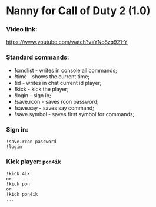 # Nanny for Call of Duty 2 (1.0)
### Video link:
https://www.youtube.com/watch?v=YNo8zq921-Y
### Standard commands:
- !cmdlist - writes in console all commands;
- !time - shows the current time;
- !id - writes in chat current id player;
- !kick - kick the player;
- !login - sign in;
- !save.rcon - saves rcon password;
- !save.say - saves say command;
- !save.symbol - saves first symbol for commands;

### Sign in:
```
!save.rcon password
!login
```
### Kick player: `pon4ik`
```
!kick 4ik 
or
!kick pon
or 
!kick pon4ik
...
```
